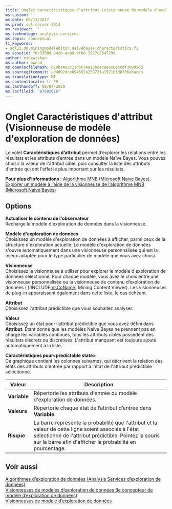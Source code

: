 ```yaml
---
title: Onglet caractéristiques d’attribut (visionneuse de modèle d’exploration de données) | Microsoft Docs
ms.custom: ''
ms.date: 06/13/2017
ms.prod: sql-server-2014
ms.reviewer: ''
ms.technology: analysis-services
ms.topic: conceptual
f1_keywords:
- sql12.dm.miningmodeleditor.naivebayse.characteristics.f1
ms.assetid: f0c3350d-84c0-4ab8-9fb8-1527c2647299
author: minewiskan
ms.author: owend
ms.openlocfilehash: b29ba482c21bb674a10bc4c9e6c6eccdf30905dd
ms.sourcegitcommit: ad4d92dce894592a259721a1571b1d8736abacdb
ms.translationtype: MT
ms.contentlocale: fr-FR
ms.lasthandoff: 08/04/2020
ms.locfileid: "87602626"
---
```

# <a name="attribute-characteristics-tab-mining-model-viewer"></a>Onglet Caractéristiques d'attribut (Visionneuse de modèle d'exploration de données)
  Le volet **Caractéristiques d’attribut** permet d’explorer les relations entre les résultats et les attributs d’entrée dans un modèle Naïve Bayes. Vous pouvez choisir la valeur de l'attribut cible, puis consulter la liste des attributs d'entrée qui ont l'effet le plus important sur les résultats.  
  
 **Pour plus d’informations :** [Algorithme MNB (Microsoft Naive Bayes)](data-mining/microsoft-naive-bayes-algorithm.md), [Explorer un modèle à l’aide de la visionneuse de l’algorithme MNB (Microsoft Naive Bayes)](data-mining/browse-a-model-using-the-microsoft-naive-bayes-viewer.md)  
  
## <a name="options"></a>Options  
 **Actualiser le contenu de l'observateur**  
 Recharge le modèle d'exploration de données dans la visionneuse.  
  
 **Modèle d'exploration de données**  
 Choisissez un modèle d'exploration de données à afficher, parmi ceux de la structure d'exploration actuelle. Le modèle d'exploration de données s'ouvre automatiquement dans une visionneuse personnalisée qui est la mieux adaptée pour le type particulier de modèle que vous avez choisi.  
  
 **Visionneuse**  
 Choisissez la visionneuse à utiliser pour explorer le modèle d'exploration de données sélectionné. Pour chaque modèle, vous avez le choix entre une visionneuse personnalisée ou la visionneuse de contenu d’exploration de données ( [!INCLUDE[msCoName](../includes/msconame-md.md)] Mining Content Viewer). Les visionneuses de plug-in apparaissent également dans cette liste, le cas échéant.  
  
 **Attribut**  
 Choisissez l'attribut prédictible que vous souhaitez analyser.  
  
 **Valeur**  
 Choisissez un état pour l’attribut prédictible que vous avez défini dans **Attribut**. Étant donné que les modèles Naïve Bayes ne prennent pas en charge les variables continues, tous les attributs cibles possèdent des résultats discrets ou discrétisés. L'attribut manquant est toujours ajouté automatiquement à la liste.  
  
 **Caractéristiques pour\<predictable state>**  
 Ce graphique contient les colonnes suivantes, qui décrivent la relation des états des attributs d'entrée par rapport à l'état de l'attribut prédictible sélectionné.  
  
|Valeur|Description|  
|-----------|-----------------|  
|**Variable**|Répertorie les attributs d'entrée du modèle d'exploration de données.|  
|**Valeurs**|Répertorie chaque état de l’attribut d’entrée dans **Variable**.|  
|**Risque**|La barre représente la probabilité que l'attribut et la valeur de cette ligne soient associés à l'état sélectionné de l'attribut prédictible. Pointez la souris sur la barre afin d'afficher la probabilité en pourcentage.|  
  
## <a name="see-also"></a>Voir aussi  
 [Algorithmes d’exploration de données &#40;Analysis Services d’exploration de données&#41;](data-mining/data-mining-algorithms-analysis-services-data-mining.md)   
 [Visionneuses de modèles d’exploration de données &#40;le concepteur de modèle d’exploration de données&#41;](mining-model-viewers-data-mining-model-designer.md)   
 [Visionneuses de modèle d’exploration de données](data-mining/data-mining-model-viewers.md)  
  
  
